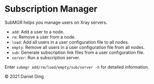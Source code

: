# Subscription Manager

SubMGR helps you manage users on Xray servers.

- `add`: Add a user to a node.
- `rm`: Remove a user from a node.
- `load`: Add all users in a user configuration file to all nodes.
- `empty`: Remove all users in a user configuration file from all nodes.
- `sub`: Generate subscription link files from a user configuration file.
- `server`: Run a subscription server.

Enter `submgr add/rm/load/empty/sub/server -h` for detailed information.

© 2021 Daniel Ding
